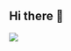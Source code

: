 ## Hi there 👋


<a href="버튼을 눌렀을 때 이동할 링크" target="_blank"><img src="https://img.shields.io/badge/#6DB33F?style=뱃지모양&logo=로고&logoColor=로고색상"/></a>
<!--
**pangseon/pangseon** is a ✨ _special_ ✨ repository because its `README.md` (this file) appears on your GitHub profile.

Here are some ideas to get you started:

- 🔭 I’m currently working on ...
- 🌱 I’m currently learning ...
- 👯 I’m looking to collaborate on ...
- 🤔 I’m looking for help with ...
- 💬 Ask me about ...
- 📫 How to reach me: ...
- 😄 Pronouns: ...
- ⚡ Fun fact: ...
-->
